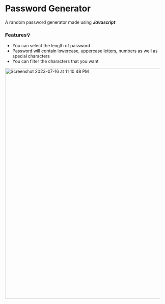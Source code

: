 # Password Generator

A random password generator made using ***Javascript***

### Features💡

- You can select the length of password
- Password will contain lowercase, uppercase letters, numbers as well as special characters
- You can filter the characters that you want


<img width="750" alt="Screenshot 2023-07-16 at 11 10 48 PM" src="https://github.com/madhuroshan/password-generator/assets/95310038/4a2fd9b7-29c2-413a-9d5c-dfd2f5d7d6f7">
